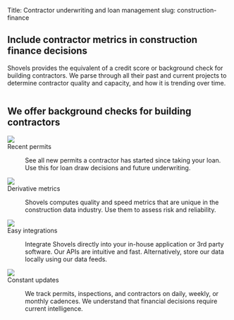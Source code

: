 Title: Contractor underwriting and loan management
slug: construction-finance

<!-- hero -->
<section class="hero_container">
    <div class="hero_text-container">
      <h1 class="hero_title">Include contractor metrics in construction
        finance decisions</h1>
      <p class="hero_description">Shovels provides the equivalent of a credit score or background
        check for building contractors. We parse through all their past and current projects to determine contractor
        quality and capacity, and how it is trending over time.</p>
    </div>
    <div class="hero_image-container">
      <img class="max-h-[500px]" src="theme/images/finance/hero.svg" alt="">
    </div>
</section>

<!-- elaboration -->
<section class="mx-auto my-24 max-w-7xl px-6">
  <div class="mx-auto max-w-2xl text-center">
    <h2 class="elaboration-title">
      We offer background checks for building
      contractors</h2>
  </div>
  <!-- 'table' -->
  <dl class="elaboration_container">
    <div class="elaboration-card">
      <dt class="">
        <div class="mb-6">
          <img src="theme/images/finance/icon_permits.svg">
        </div>
        <span class="elaboration-card_title">Recent permits</span>
      </dt>
      <dd class="elaboration-card_text-container">
        <p class="flex-auto">See all new permits a contractor has started since taking
          your loan. Use this for loan draw decisions and future underwriting.</p>
      </dd>
    </div>
    <div class="elaboration-card">
      <dt class="">
        <div class="mb-6">
          <img src="theme/images/finance/icon_metrics.svg">
        </div>
        <span class="elaboration-card_title">Derivative metrics</span>
      </dt>
      <dd class="elaboration-card_text-container">
        <p class="flex-auto">Shovels computes quality and speed metrics that are unique
          in the construction data industry. Use them to assess risk and reliability.</p>
      </dd>
    </div>
    <div class="elaboration-card">
      <dt class="">
        <div class="mb-6">
          <img src="theme/images/finance/icon_integrations.svg">
        </div>
        <span class="elaboration-card_title">Easy integrations</span>
      </dt>
      <dd class="elaboration-card_text-container">
        <p class="flex-auto">Integrate Shovels directly into your in-house application
          or 3rd party software. Our APIs are intuitive and fast. Alternatively, store our data locally using our data
          feeds.</p>
      </dd>
    </div>
    <div class="elaboration-card">
      <dt class="">
        <div class="mb-6">
          <img src="theme/images/finance/icon_updates.svg">
        </div>
        <span class="elaboration-card_title">Constant updates</span>
      </dt>
      <dd class="elaboration-card_text-container">
        <p class="flex-auto">We track permits, inspections, and contractors on daily,
          weekly, or monthly cadences. We understand that financial decisions require current intelligence.</p>
      </dd>
    </div>
  </dl>
</section>
